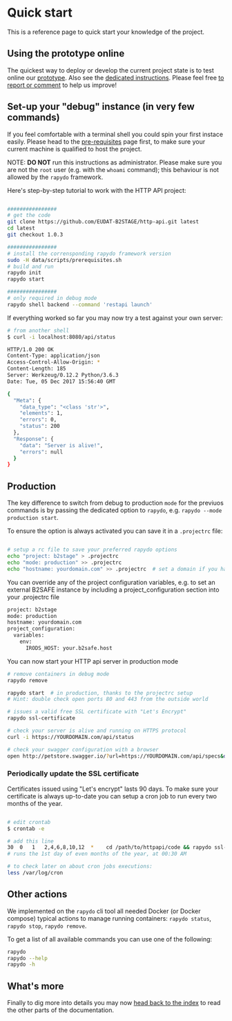 
# Quick start

This is a reference page to quick start your knowledge of the project.


## Using the prototype online

The quickest way to deploy or develop the current project state is to test online our [prototype](https://b2stage-test.cineca.it/api/status). 
Also see the [dedicated instructions](prototype.md). Please feel free [to report or comment](https://gitter.im/EUDAT-B2STAGE/http-api) to help us improve!


## Set-up your "debug" instance (in very few commands)

If you feel comfortable with a terminal shell you could spin your first instace easily. Please head to the [pre-requisites](deploy/preq.md) page first, to make sure your current machine is qualified to host the project.

NOTE: **DO NOT** run this instructions as administrator. Please make sure you are not the `root` user (e.g. with the `whoami` command); this behaviour is not allowed by the `rapydo` framework.

Here's step-by-step tutorial to work with the HTTP API project:
```bash

################
# get the code
git clone https://github.com/EUDAT-B2STAGE/http-api.git latest
cd latest
git checkout 1.0.3

################
# install the corrensponding rapydo framework version
sudo -H data/scripts/prerequisites.sh
# build and run
rapydo init
rapydo start

################
# only required in debug mode
rapydo shell backend --command 'restapi launch'
```

If everything worked so far you may now try a test against your own server:
```bash
# from another shell
$ curl -i localhost:8080/api/status

HTTP/1.0 200 OK
Content-Type: application/json
Access-Control-Allow-Origin: *
Content-Length: 185
Server: Werkzeug/0.12.2 Python/3.6.3
Date: Tue, 05 Dec 2017 15:56:40 GMT

{
  "Meta": {
    "data_type": "<class 'str'>",
    "elements": 1,
    "errors": 0,
    "status": 200
  },
  "Response": {
    "data": "Server is alive!",
    "errors": null
  }
}
```


## Production

The key difference to switch from debug to production `mode` for the previuos commands is by passing the dedicated option to `rapydo`, e.g. `rapydo --mode production start`.

To ensure the option is always activated you can save it in a `.projectrc` file:

```bash

# setup a rc file to save your preferred rapydo options
echo "project: b2stage" > .projectrc
echo "mode: production" >> .projectrc
echo "hostname: yourdomain.com" >> .projectrc  # set a domain if you have one
```

You can override any of the project configuration variables, e.g. to set an external B2SAFE instance by including a project_configuration section into your .projectrc file

```bash
project: b2stage
mode: production
hostname: yourdomain.com
project_configuration:
  variables:
    env:
      IRODS_HOST: your.b2safe.host
```

You can now start your HTTP api server in production mode

```bash
# remove containers in debug mode
rapydo remove

rapydo start  # in production, thanks to the projectrc setup
# Hint: double check open ports 80 and 443 from the outside world

# issues a valid free SSL certificate with "Let's Encrypt"
rapydo ssl-certificate  

# check your server is alive and running on HTTPS protocol
curl -i https://YOURDOMAIN.com/api/status

# check your swagger configuration with a browser
open http://petstore.swagger.io/?url=https://YOURDOMAIN.com/api/specs&docExpansion=none
```


### Periodically update the SSL certificate

Certificates issued using "Let's encrypt" lasts 90 days.
To make sure your certificate is always up-to-date you can setup a cron job to run every two months of the year.

```bash

# edit crontab
$ crontab -e

# add this line
30  0   1   2,4,6,8,10,12  *    cd /path/to/httpapi/code && rapydo ssl-certificate
# runs the 1st day of even months of the year, at 00:30 AM

# to check later on about cron jobs executions:
less /var/log/cron
```

## Other actions

We implemented on the `rapydo` cli tool all needed Docker (or Docker compose) typical actions to manage running containers: `rapydo status`, `rapydo stop`, `rapydo remove`.

To get a list of all available commands you can use one of the following:
```bash
rapydo
rapydo --help
rapydo -h
```


## What's more

Finally to dig more into details you may now [head back to the index](README.md#documentation) to read the other parts of the documentation.
